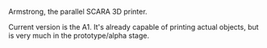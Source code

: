 Armstrong, the parallel SCARA 3D printer.

Current version is the A1. It's already capable of printing actual
objects, but is very much in the prototype/alpha stage.
